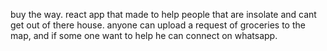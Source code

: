 buy the way.
react app that made to help people that are insolate and cant get out of there house.
anyone can upload a request of groceries to the map, and if some one want to help he can connect on whatsapp.
